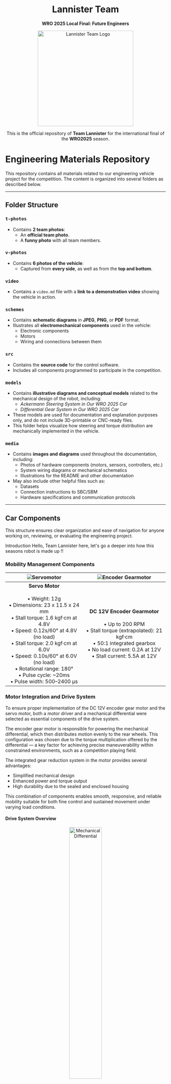 <h1 align="center"><strong>Lannister Team</strong></h1>

<p align="center"><strong>WRO 2025 Local Final: Future Engineers</strong></p>

<p align="center">
  <img src="media/Logo_Team.png" alt="Lannister Team Logo" width="300"/>
</p>

<p align="center">
  This is the official repository of <strong>Team Lannister</strong> for the international final of the <strong>WRO2025</strong> season.
</p>


# Engineering Materials Repository

This repository contains all materials related to our engineering vehicle project for the competition. The content is organized into several folders as described below.

---

##  Folder Structure

### `t-photos`
- Contains **2 team photos**:
  - An **official team photo**.
  - A **funny photo** with all team members.

### `v-photos`
- Contains **6 photos of the vehicle**:
  - Captured from **every side**, as well as from the **top and bottom**.

### `video`
- Contains a `video.md` file with a **link to a demonstration video** showing the vehicle in action.

### `schemes`
- Contains **schematic diagrams** in **JPEG**, **PNG**, or **PDF** format.
- Illustrates all **electromechanical components** used in the vehicle:
  - Electronic components
  - Motors
  - Wiring and connections between them

### `src`
- Contains the **source code** for the control software.
- Includes all components programmed to participate in the competition.

### `models`

- Contains **illustrative diagrams and conceptual models** related to the mechanical design of the robot, including:
  - *Ackermann Steering System in Our WRO 2025 Car*
  - *Differential Gear System in Our WRO 2025 Car*
- These models are used for documentation and explanation purposes only, and do not include 3D-printable or CNC-ready files.
- This folder helps visualize how steering and torque distribution are mechanically implemented in the vehicle.


### `media`
- Contains **images and diagrams** used throughout the documentation, including:
  - Photos of hardware components (motors, sensors, controllers, etc.)
  - System wiring diagrams or mechanical schematics
  - Illustrations for the README and other documentation
- May also include other helpful files such as:
  - Datasets
  - Connection instructions to SBC/SBM
  - Hardware specifications and communication protocols

---

##  Car Components

This structure ensures clear organization and ease of navigation for anyone working on, reviewing, or evaluating the engineering project.

Introduction
Hello, Team Lannister here, let's go a deeper into how this seasons robot is made up !!

### Mobility Management Components

| ![Servomotor](media/Servo_Motor.jpg) | ![Encoder Gearmotor](media/Encoder_Gearmotor.jpg) |
|:----------------------------------:|:-------------------------------------------------:|
| **Servo Motor** <br><br>• Weight: 12g  <br>• Dimensions: 23 x 11.5 x 24 mm  <br>• Stall torque: 1.6 kgf·cm at 4.8V <br>• Speed: 0.12s/60° at 4.8V (no load) <br>• Stall torque: 2.0 kgf·cm at 6.0V <br>• Speed: 0.10s/60° at 6.0V (no load) <br>• Rotational range: 180° <br>• Pulse cycle: ~20ms <br>• Pulse width: 500–2400 µs | **DC 12V Encoder Gearmotor** <br><br>• Up to 200 RPM <br>• Stall torque (extrapolated): 21 kgf·cm <br>• 50:1 integrated gearbox <br>• No load current: 0.2A at 12V <br>• Stall current: 5.5A at 12V |


###  Motor Integration and Drive System

To ensure proper implementation of the DC 12V encoder gear motor and the servo motor, both a motor driver and a mechanical differential were selected as essential components of the drive system.

The encoder gear motor is responsible for powering the mechanical differential, which then distributes motion evenly to the rear wheels. This configuration was chosen due to the torque multiplication offered by the differential — a key factor for achieving precise maneuverability within constrained environments, such as a competition playing field.

The integrated gear reduction system in the motor provides several advantages:

- Simplified mechanical design  
- Enhanced power and torque output  
- High durability due to the sealed and enclosed housing  

This combination of components enables smooth, responsive, and reliable mobility suitable for both fine control and sustained movement under varying load conditions.

####  Drive System Overview

<p align="center">
  <img src="media/differntil_animation.gif" alt="Mechanical Differential" width="45%">
</p>

---

###  Ackermann Steering System

To achieve realistic turning behavior and reduce tire slip during sharp turns, the robot implements an **Ackermann steering mechanism**. This system is commonly used in cars and robotics for accurate cornering.

####  How it works:

When a vehicle turns, the inner front wheel must rotate at a **sharper angle** than the outer wheel. Ackermann steering geometry ensures this by linking the steering arms to pivot at a calculated angle, allowing the two front wheels to point towards the center of a turning circle.

This offers the following benefits:

- Reduced tire wear during turns  
- Improved energy efficiency  
- More accurate and realistic path-following behavior  
- Ideal for tight indoor environments like robotic competitions

<p align="center">
  <img src="media/Ackermann_photo.svg" alt="Ackermann Steering Diagram" width="55%">
</p>

---


###  System Elements Overview

This section outlines the main hardware components integrated into the robot, including control units, sensors, power elements, and motor drivers.

---


####  Microcontrollers and Computing Units

### Arduino Uno

The Arduino Uno serves as the main microcontroller responsible for low-level control tasks such as motor actuation and sensor data acquisition. It interfaces directly with the motor driver, sensors, and power supply through individual wiring and connections without the use of a custom shield.

Connections are managed via standard Arduino input/output pins, with careful wiring to ensure stable power distribution and reliable communication with all peripheral components.

<p align="center">
  <img src="media/arduino_animation.gif" alt="Arduino Uno" width="45%">
</p>

### Raspberry Pi 5 (Model B)

The Raspberry Pi 5 serves as the high-level processing unit, handling tasks such as path planning, camera data processing, and advanced control logic. Model B features a quad-core ARM Cortex-A76 processor running at 2.4GHz, up to 8GB RAM, dual 4K display output, USB 3.0 support, Gigabit Ethernet, built-in Wi-Fi and Bluetooth 5.0.

<p align="center">
  <img src="media/RPI5_animation.gif" alt="Raspberry Pi 5" width="45%">
</p>

---

####  Vision System

- **Raspberry Pi Camera Module**  
  The robot is equipped with the official Raspberry Pi Camera Module, providing real-time video input for image-based navigation or line-following tasks. The camera is directly connected to the Pi via the CSI interface for low-latency image capture.

<p align="center">
  <img src="media/Raspberry_Pi_Camera.jpg" alt="Raspberry Pi Camera Module" width="40%">
</p>


---

####  Motors and Actuation

- **Motors Configuration**  
  The robot includes:
  - **1 DC Encoder Gearmotor** for rear-wheel drive (forward and backward motion).
  - **1 SG90 Servomotor** for steering the front wheels (left/right movement).

  These motors work together to allow omnidirectional navigation on a flat surface. Specifications include:
  - Torque: ~35 g·cm
  - Speed range: 0.22 m/s (min) – 0.71 m/s (max)  
  *(Note: 0.22 m/s is the robot's minimum effective speed; the motor itself can operate slower.)*

---

####  Motor Driver

- **L298N Dual H-Bridge Motor Driver**  
  The L298N module is used to control the DC and servo motors. It consists of:
  - An L298 integrated motor driver IC
  - A 78M05 5V regulator
  
  Features:
  - Can control up to 2 DC motors (direction + speed), but two in out car
  - Compatible with TTL logic levels (from Arduino UNO)

<p align="center">
  <img src="media/L298N_Dual_H_Bridge.jpg" alt="L298N Motor Driver" width="40%">
</p>

---

####  Distance and Motion Sensing

- **HC-SR04 Ultrasonic Sensors**  
  The robot uses **3 ultrasonic sensors** placed at the front, left, and right to detect obstacles and measure distances. Each sensor operates as follows:
  - Emits 8 ultrasonic pulses at 40kHz via the TRIG pin.
  - Detects reflected sound using the ECHO pin.
  - Measures time of flight to calculate distance (2–450 cm range).
  
  These sensors are not affected by sunlight or dark materials, but may struggle with acoustically soft surfaces (e.g., cloth or wool).

<p align="center">
  <img src="media/Ultrasonic_Sensors.png" alt="Ultrasonic Sensors" width="40%">
</p>

- **IMU Sensor (Inertial Measurement Unit)**  
  The robot includes an IMU sensor (e.g., MPU6050 or similar) that provides motion data through **gyroscope and accelerometer readings**. This allows:
  - Orientation tracking
  - Tilt detection
  - Smoother navigation control (especially in turns or uneven motion)

  The IMU is connected via I2C to the Arduino, which processes raw motion data or forwards it to the Raspberry Pi for sensor fusion and decision making.

<p align="center">
  <img src="media/Imu_Sensor.jpg" alt="IMU Sensor" width="40%">
</p>

---

####  Power Supply

- **Power bank**
  The power bank will be our main source for keeping the Raspberry PI charged, which will also give the arduino its charge

- **3x - 3.7 Li-Ion**  
  The robot is powered using a **3x - 3.7 Li-Ion** -- 4.2 Max ~= 12.6v on max , to enable the motor to receive power through the L298N driver module.

###  Coding Environments

The robot's software is developed using two main programming environments: **Arduino IDE (C++)** and **Python**. Each environment is responsible for different layers of control, from low-level motor actuation to high-level vision processing.

---


####  Arduino IDE (C++)

The **Arduino Integrated Development Environment (IDE)** is a cross-platform application (available for Windows, macOS, and Linux) used to program Arduino-compatible boards. Written in Java, the IDE supports both C and C++ languages with simplified structure requirements.

Key features:
- Provides built-in libraries for common I/O operations (based on the Wiring framework).
- Requires only two user-defined functions: `setup()` for initialization and `loop()` for continuous execution.
- Uses the GNU toolchain to compile code, and **AVRDUDE** to upload the hex-encoded binary to the board.

**Role in the project:**
- The Arduino IDE is used to program the **Arduino Uno**, which directly controls:
  - Rear-wheel drive motion
  - Steering through the servo motor
- These actions are performed based on movement commands received from the Raspberry Pi Camera (e.g., left/right turns or forward/backward motion).

---

####  Python

**Python** is a high-level, interpreted programming language known for its readability and flexibility.

**Role in the project:**
- Python runs on the **Raspberry Pi 5** and is responsible for:
  - **Camera input handling**
  - **Color and object detection**
  - **Sending motion commands** to the Arduino Uno based on visual analysis

**Libraries**
- OpenCV library will be used to detecet colors (RED, GREEN).
